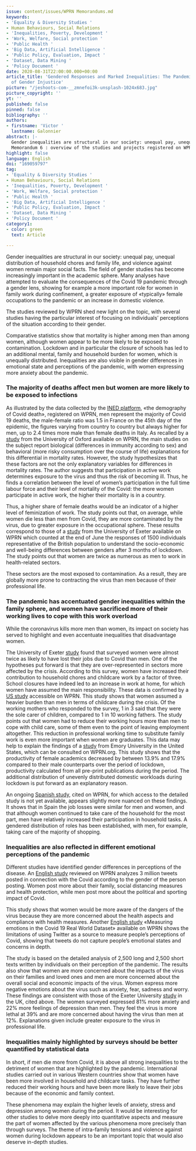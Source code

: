 ```yaml
---
issue: content/issues/WPRN Memorandums.md
keywords:
- 'Equality & Diversity Studies '
- Human Behaviours, Social Relations
- 'Inequalities, Poverty, Development '
- 'Work, Welfare, Social protection '
- 'Public Health '
- 'Big Data, Artificial Intelligence '
- 'Public Policy, Evaluation, Impact '
- 'Dataset, Data Mining '
- 'Policy Document '
date: 2020-08-31T22:00:00.000+00:00
article_title: 'Gendered Responses and Marked Inequalities: The Pandemic as a Revealer
  of Gender Injustice'
picture: "/jeshoots-com-__zmnefoi3k-unsplash-1024x683.jpg"
picture_copyright: ''
yt: ''
published: false
pinned: false
bibliography: ''
authors:
- firstname: 'Victor '
  lastname: Galonnier
abstract: |-
  Gender inequalities are structural in our society: unequal pay, unequal distribution of household chores and family life, and violence against women remain major social facts. The field of gender studies has become increasingly important in the academic sphere. Numerous analyses have attempted to evaluate the consequences of the Covid 19 pandemic through a gender lens, showing for example a more important role for women in family work during lockdown, a greater exposure of «typically» female occupations to the pandemic or an increase in domestic violence.
  Memorandum 6 : overview of the studies and projects registered on WPRN database
highlight: false
language: English
doi: "169059797"
tag:
- 'Equality & Diversity Studies '
- Human Behaviours, Social Relations
- 'Inequalities, Poverty, Development '
- 'Work, Welfare, Social protection '
- 'Public Health '
- 'Big Data, Artificial Intelligence '
- 'Public Policy, Evaluation, Impact '
- 'Dataset, Data Mining '
- 'Policy Document '
category1:
- color: green
  text: Article

---
```

Gender inequalities are structural in our society: unequal pay, unequal distribution of household chores and family life, and violence against women remain major social facts. The field of gender studies has become increasingly important in the academic sphere. Many analyses have attempted to evaluate the consequences of the Covid 19 pandemic through a gender lens, showing for example a more important role for women in family work during confinement, a greater exposure of «typically» female occupations to the pandemic or an increase in domestic violence.

The studies reviewed by WPRN shed new light on the topic, with several studies having the particular interest of focusing on individuals’ perceptions of the situation according to their gender.

Comparative statistics show that mortality is higher among men than among women, although women appear to be more likely to be exposed to contamination. Lockdown and in particular the closure of schools has led to an additional mental, family and household burden for women, which is unequally distributed. Inequalities are also visible in gender differences in emotional state and perceptions of the pandemic, with women expressing more anxiety about the pandemic.

### The majority of deaths affect men but women are more likely to be exposed to infections

As illustrated by the data collected by the [INED platform](https://wprn.org/item/445752 "wprn 445752"), «the demography of Covid death», registered on WPRN, men represent the majority of Covid 19 deaths, the male-female ratio was 1.5 in France on the 45th day of the epidemic, the figures varying from country to country but always higher for men, up to 2.4 times more male than female deaths in Italy. As recalled by a [study](https://wprn.org/item/449652 "wprn 449652") from the University of Oxford available on WPRN, the main studies on the subject report biological (differences in immunity according to sex) and behavioral (more risky consumption over the course of life) explanations for this differential in mortality rates. However, the study hypothesizes that these factors are not the only explanatory variables for differences in mortality rates. The author suggests that participation in active work determines exposure to the virus and thus the risk of becoming ill. Thus, he finds a correlation between the level of women’s participation in the full time labour force and their level of mortality of the Covid: the more women participate in active work, the higher their mortality is in a country.

Thus, a higher share of female deaths would be an indicator of a higher level of feminization of work. The study points out that, on average, while women die less than men from Covid, they are more contaminated by the virus, due to greater exposure in the occupational sphere. These results correspond to those of a [study](https://wprn.org/item/472352 "wprn 472352") from the University of Exeter available on WPRN which counted at the end of June the responses of 1500 individuals representative of the British population to understand the socio-economic and well-being differences between genders after 3 months of lockdown. The study points out that women are twice as numerous as men to work in health-related sectors.

These sectors are the most exposed to contamination. As a result, they are globally more prone to contracting the virus than men because of their professional life.

### The pandemic has accentuated gender inequalities within the family sphere, and women have sacrificed more of their working lives to cope with this work overload

While the coronavirus kills more men than women, its impact on society has served to highlight and even accentuate inequalities that disadvantage women.

The University of Exeter [study](https://wprn.org/item/472352 "wprn 472352") found that surveyed women were almost twice as likely to have lost their jobs due to Covid than men. One of the hypotheses put forward is that they are over-represented in sectors more affected by the crisis. According to this survey, women have increased their contribution to household chores and childcare work by a factor of three. School closures have indeed led to an increase in work at home, for which women have assumed the main responsibility. These data is confirmed by a [US study](https://wprn.org/item/479652 "wprn 479652") accessible on WPRN. This study shows that women assumed a heavier burden than men in terms of childcare during the crisis. Of the working mothers who responded to the survey, 1 in 3 said that they were the sole carer of children, compared to 1 in 10 working fathers. The study points out that women had to reduce their working hours more than men to cope with child care, some of them even to the point of leaving employment altogether. This reduction in professional working time to substitute family work is even more important when women are graduates. This data may help to explain the findings of a [study](https://wprn.org/item/466152 "wprn 466152") from Emory University in the United States, which can be consulted on WPRN.org. This study shows that the productivity of female academics decreased by between 13.9% and 17.9% compared to their male counterparts over the period of lockdown, productivity calculated from all pre-print publications during the period. The additional distribution of unevenly distributed domestic workloads during lockdown is put forward as an explanatory reason.

An ongoing [Spanish study](https://wprn.org/item/447252 "wprn 447252"), cited on WPRN, for which access to the detailed study is not yet available, appears slightly more nuanced on these findings. It shows that in Spain the job losses were similar for men and women, and that although women continued to take care of the household for the most part, men have relatively increased their participation in household tasks. A gendered distribution of roles has been established, with men, for example, taking care of the majority of shopping.

### Inequalities are also reflected in different emotional perceptions of the pandemic

Different studies have identified gender differences in perceptions of the disease. An [English study](https://wprn.org/item/448752 "wprn 448752") reviewed on WPRN analyzes 3 million tweets posted in connection with the Covid according to the gender of the person posting. Women post more about their family, social distancing measures and health protection, while men post more about the political and sporting impact of Covid.

This study shows that women would be more aware of the dangers of the virus because they are more concerned about the health aspects and compliance with health measures. Another [English study](https://wprn.org/item/459652 "wprn 459652") «Measuring emotions in the Covid 19 Real World Dataset» available on WPRN shows the limitations of using Twitter as a source to measure people’s perceptions of Covid, showing that tweets do not capture people’s emotional states and concerns in depth.

The study is based on the detailed analysis of 2,500 long and 2,500 short texts written by individuals on their perception of the pandemic. The results also show that women are more concerned about the impacts of the virus on their families and loved ones and men are more concerned about the overall social and economic impacts of the virus. Women express more negative emotions about the virus such as anxiety, fear, sadness and worry. These findings are consistent with those of the Exeter University [study](https://wprn.org/item/472352 "wprn 472352") in the UK, cited above. The women surveyed expressed 81% more anxiety and 22% more feelings of depression than men. They feel the virus is more lethal at 39% and are more concerned about having the virus than men at 12%. Explanations given include greater exposure to the virus in professional life.

### Inequalities mainly highlighted by surveys should be better quantified by statistical data

In short, if men die more from Covid, it is above all strong inequalities to the detriment of women that are highlighted by the pandemic. International studies carried out in various Western countries show that women have been more involved in household and childcare tasks. They have further reduced their working hours and have been more likely to leave their jobs because of the economic and family context.

These phenomena may explain the higher levels of anxiety, stress and depression among women during the period. It would be interesting for other studies to delve more deeply into quantitative aspects and measure the part of women affected by the various phenomena more precisely than through surveys. The theme of intra-family tensions and violence against women during lockdown appears to be an important topic that would also deserve in-depth studies.